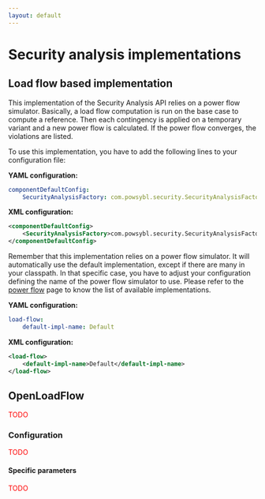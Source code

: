 ```yaml
---
layout: default
---
```


# Security analysis implementations

## Load flow based implementation
This implementation of the Security Analysis API relies on a power flow simulator. Basically, a load flow computation is run on the base case to compute a reference. Then each contingency is applied on a temporary variant and a new power flow is calculated. If the power flow converges, the violations are listed.

To use this implementation, you have to add the following lines to your configuration file:

**YAML configuration:**
```yaml
componentDefaultConfig:
    SecurityAnalysisFactory: com.powsybl.security.SecurityAnalysisFactoryImpl
```

**XML configuration:**
```xml
<componentDefaultConfig>
    <SecurityAnalysisFactory>com.powsybl.security.SecurityAnalysisFactoryImpl</SecurityAnalysisFactory>
</componentDefaultConfig>
```

Remember that this implementation relies on a power flow simulator. It will automatically use the default implementation, except if there are many in your classpath. In that specific case, you have to adjust your configuration defining the name of the power flow simulator to use. Please refer to the [power flow](../powerflow/index.md) page to know the list of available implementations.

**YAML configuration:**
```yaml
load-flow:
    default-impl-name: Default
```

**XML configuration:**
```xml
<load-flow>
    <default-impl-name>Default</default-impl-name>
</load-flow>
```

## OpenLoadFlow
<span style="color: red">TODO</span>

### Configuration
<span style="color: red">TODO</span>

#### Specific parameters
<span style="color: red">TODO</span>
